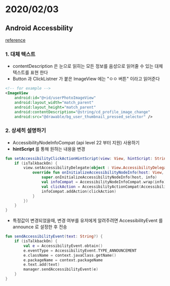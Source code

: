 # 2020/02/03

## Android Accessbility 
[reference](http://woowabros.github.io/experience/2020/01/30/app-for-everyone.html)

### 1. 대체 텍스트
- contentDescription 은 눈으로 읽히는 모든 정보를 음성으로 읽어줄 수 있는 대체 텍스트를 표현 한다
- Button 과 ClickListner 가 붙은 ImageView 에는 "ㅇㅇ 버튼" 이라고 읽어준다

~~~ xml
<!-- for example -->
<ImageView
    android:id="@+id/userPhotoImageView"
    android:layout_width="match_parent"
    android:layout_height="match_parent"
    android:contentDescription="@string/cd_profile_image_change"
    android:src="@drawable/bg_user_thumbnail_pressed_selector" />
~~~

### 2. 상세히 설명하기
- AccessibilityNodeInfoCompat (api level 22 부터 지원) 사용하기
- **hintScript** 를 통해 원하는 내용을 변경
~~~ kotlin
fun setAccessibilityClickActionHintScript(view: View, hintScript: String?) {
    if (isTalkbackOn) {
        view.setAccessibilityDelegate(object : View.AccessibilityDelegate() {
            override fun onInitializeAccessibilityNodeInfo(host: View, info: AccessibilityNodeInfo) {
                super.onInitializeAccessibilityNodeInfo(host, info)
                val infoCompat = AccessibilityNodeInfoCompat.wrap(info)
                val clickAction = AccessibilityActionCompat(AccessibilityNodeInfoCompat.ACTION_CLICK, hintScript)
                infoCompat.addAction(clickAction)
            }
        })
    }
}
~~~
- 특정값이 변경되었을때, 변경 여부를 유저에게 알려주려면 AccessibilityEvent 를 announce 로 설정한 후 전송
~~~kotlin
fun sendAccessibilityEvent(text: String?) {
    if (isTalkbackOn) {
        val e = AccessibilityEvent.obtain()
        e.eventType = AccessibilityEvent.TYPE_ANNOUNCEMENT
        e.className = context.javaClass.getName()
        e.packageName = context.packageName
        e.text.add(text)
        manager.sendAccessibilityEvent(e)
    }
}
~~~
